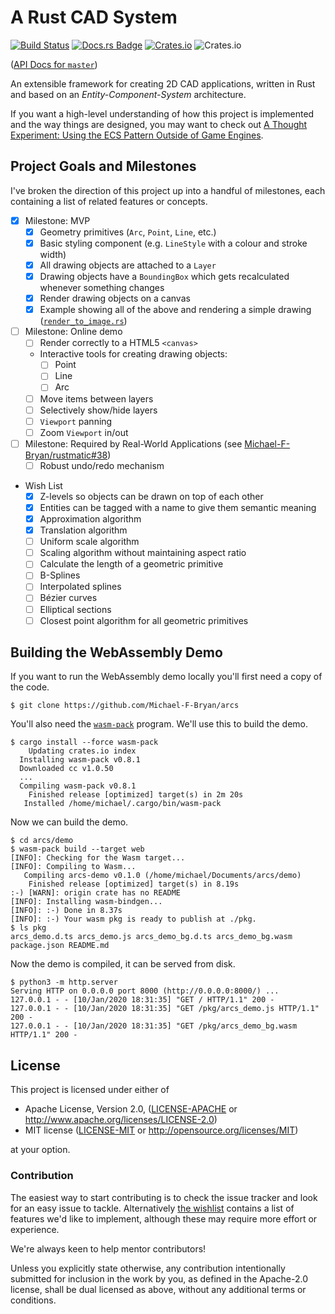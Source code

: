 # A Rust CAD System

[![Build Status](https://travis-ci.com/Michael-F-Bryan/arcs.svg?branch=master)](https://travis-ci.com/Michael-F-Bryan/arcs)
[![Docs.rs Badge](https://docs.rs/arcs/badge.svg)](https://docs.rs/arcs)
[![Crates.io](https://img.shields.io/crates/v/arcs)](https://crates.io/crates/arcs)
![Crates.io](https://img.shields.io/crates/l/arcs)

([API Docs for `master`][docs])

An extensible framework for creating 2D CAD applications, written in Rust and
based on an *Entity-Component-System* architecture.

If you want a high-level understanding of how this project is implemented and
the way things are designed, you may want to check out [A Thought Experiment:
Using the ECS Pattern Outside of Game
Engines](http://adventures.michaelfbryan.com/posts/ecs-outside-of-games/).

## Project Goals and Milestones

I've broken the direction of this project up into a handful of milestones, each
containing a list of related features or concepts.

- [X] Milestone: MVP
  - [X] Geometry primitives (`Arc`, `Point`, `Line`, etc.)
  - [X] Basic styling component (e.g. `LineStyle` with a colour and stroke width)
  - [X] All drawing objects are attached to a `Layer`
  - [X] Drawing objects have a `BoundingBox` which gets recalculated whenever
        something changes
  - [X] Render drawing objects on a canvas
  - [X] Example showing all of the above and rendering a simple drawing
        ([`render_to_image.rs`](arcs/examples/render_to_image.rs))

- [ ] Milestone: Online demo
  - [ ] Render correctly to a HTML5 `<canvas>`
  - Interactive tools for creating drawing objects:
    - [ ] Point
    - [ ] Line
    - [ ] Arc
  - [ ] Move items between layers
  - [ ] Selectively show/hide layers
  - [ ] `Viewport` panning
  - [ ] Zoom `Viewport` in/out

- [ ] Milestone: Required by Real-World Applications
      (see [Michael-F-Bryan/rustmatic#38][rustmatic-38])
  - [ ] Robust undo/redo mechanism

- <span id="wishlist">Wish List</span>
  - [X] Z-levels so objects can be drawn on top of each other
  - [X] Entities can be tagged with a name to give them semantic meaning
  - [X] Approximation algorithm
  - [X] Translation algorithm
  - [ ] Uniform scale algorithm
  - [ ] Scaling algorithm without maintaining aspect ratio
  - [ ] Calculate the length of a geometric primitive
  - [ ] B-Splines
  - [ ] Interpolated splines
  - [ ] Bézier curves
  - [ ] Elliptical sections
  - [ ] Closest point algorithm for all geometric primitives

## Building the WebAssembly Demo

If you want to run the WebAssembly demo locally you'll first need a copy of the
code.

```console
$ git clone https://github.com/Michael-F-Bryan/arcs
```

You'll also need the [`wasm-pack`][wp] program. We'll use this to build the
demo.

```console
$ cargo install --force wasm-pack
    Updating crates.io index
  Installing wasm-pack v0.8.1
  Downloaded cc v1.0.50
  ...
  Compiling wasm-pack v0.8.1
    Finished release [optimized] target(s) in 2m 20s
   Installed /home/michael/.cargo/bin/wasm-pack
```

Now we can build the demo.

```console
$ cd arcs/demo
$ wasm-pack build --target web
[INFO]: Checking for the Wasm target...
[INFO]: Compiling to Wasm...
   Compiling arcs-demo v0.1.0 (/home/michael/Documents/arcs/demo)
    Finished release [optimized] target(s) in 8.19s
:-) [WARN]: origin crate has no README
[INFO]: Installing wasm-bindgen...
[INFO]: :-) Done in 8.37s
[INFO]: :-) Your wasm pkg is ready to publish at ./pkg.
$ ls pkg
arcs_demo.d.ts arcs_demo.js arcs_demo_bg.d.ts arcs_demo_bg.wasm
package.json README.md
```

Now the demo is compiled, it can be served from disk.

```console
$ python3 -m http.server
Serving HTTP on 0.0.0.0 port 8000 (http://0.0.0.0:8000/) ...
127.0.0.1 - - [10/Jan/2020 18:31:35] "GET / HTTP/1.1" 200 -
127.0.0.1 - - [10/Jan/2020 18:31:35] "GET /pkg/arcs_demo.js HTTP/1.1" 200 -
127.0.0.1 - - [10/Jan/2020 18:31:35] "GET /pkg/arcs_demo_bg.wasm HTTP/1.1" 200 -
```

## License

This project is licensed under either of

 * Apache License, Version 2.0, ([LICENSE-APACHE](LICENSE_APACHE.md) or
   http://www.apache.org/licenses/LICENSE-2.0)
 * MIT license ([LICENSE-MIT](LICENSE_MIT.md) or
   http://opensource.org/licenses/MIT)

at your option.

### Contribution

The easiest way to start contributing is to check the issue tracker and look for
an easy issue to tackle. Alternatively [the wishlist](#wishlist) contains a
list of features we'd like to implement, although these may require more effort
or experience.

We're always keen to help mentor contributors!

Unless you explicitly state otherwise, any contribution intentionally
submitted for inclusion in the work by you, as defined in the Apache-2.0
license, shall be dual licensed as above, without any additional terms or
conditions.

[docs]: https://michael-f-bryan.github.io/arcs
[rustmatic-38]: https://github.com/Michael-F-Bryan/rustmatic/issues/38
[wp]: https://crates.io/crates/wasm-pack
